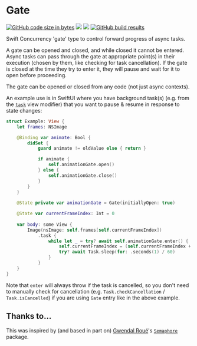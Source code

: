 # Gate

[![GitHub code size in bytes](https://img.shields.io/github/languages/code-size/wadetregaskis/Gate.svg)]()
[![](https://img.shields.io/endpoint?url=https%3A%2F%2Fswiftpackageindex.com%2Fapi%2Fpackages%2Fwadetregaskis%2FGate%2Fbadge%3Ftype%3Dplatforms)](https://swiftpackageindex.com/wadetregaskis/Gate)
[![](https://img.shields.io/endpoint?url=https%3A%2F%2Fswiftpackageindex.com%2Fapi%2Fpackages%2Fwadetregaskis%2FGate%2Fbadge%3Ftype%3Dswift-versions)](https://swiftpackageindex.com/wadetregaskis/Gate)
[![GitHub build results](https://github.com/wadetregaskis/Gate/actions/workflows/swift.yml/badge.svg)](https://github.com/wadetregaskis/Gate/actions/workflows/swift.yml)

Swift Concurrency 'gate' type to control forward progress of async tasks.

A gate can be opened and closed, and while closed it cannot be entered.  Async tasks can pass through the gate at appropriate point(s) in their execution (chosen by them, like checking for task cancellation).  If the gate is closed at the time they try to enter it, they will pause and wait for it to open before proceeding.

The gate can be opened or closed from any code (not just async contexts).

An example use is in SwiftUI where you have background task(s) (e.g. from the [`task`](https://developer.apple.com/documentation/swiftui/view/task(priority:_:)) view modifier) that you want to pause & resume in response to state changes:

```swift
struct Example: View {
    let frames: NSImage

    @Binding var animate: Bool {
        didSet {
            guard animate != oldValue else { return }

            if animate {
                self.animationGate.open()
            } else {
                self.animationGate.close()
            }
        }
    }
    
    @State private var animationGate = Gate(initiallyOpen: true)

    @State var currentFrameIndex: Int = 0
    
    var body: some View {
        Image(nsImage: self.frames[self.currentFrameIndex])
            .task {
                while let _ = try? await self.animationGate.enter() {
                    self.currentFrameIndex = (self.currentFrameIndex + 1) % self.frames.count
                    try? await Task.sleep(for: .seconds(1) / 60)
                }
            }
    }
}
```

Note that `enter` will always throw if the task is cancelled, so you don't need to manually check for cancellation (e.g. `Task.checkCancellation` / `Task.isCancelled`) if you are using `Gate` entry like in the above example.

## Thanks to…

This was inspired by (and based in part on) [Gwendal Roué](https://github.com/groue)'s [`Semaphore`](https://github.com/groue/Semaphore) package.
